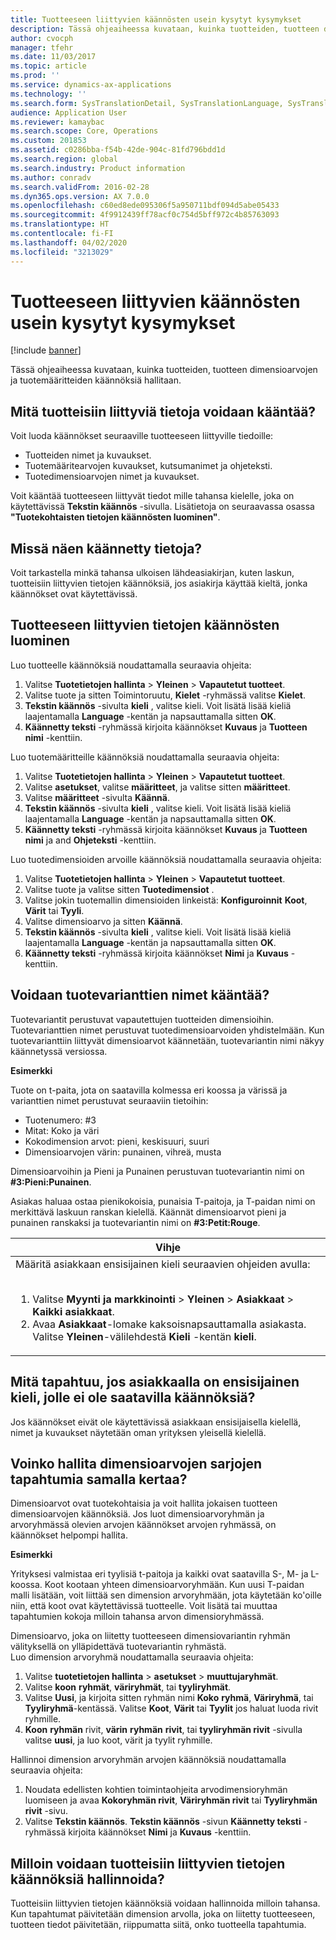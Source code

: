 ```yaml
---
title: Tuotteeseen liittyvien käännösten usein kysytyt kysymykset
description: Tässä ohjeaiheessa kuvataan, kuinka tuotteiden, tuotteen dimensioarvojen ja tuotemääritteiden käännöksiä hallitaan.
author: cvocph
manager: tfehr
ms.date: 11/03/2017
ms.topic: article
ms.prod: ''
ms.service: dynamics-ax-applications
ms.technology: ''
ms.search.form: SysTranslationDetail, SysTranslationLanguage, SysTranslationList, EcoResProductListPage, EcoResProductVariants, EcoResProductDetailsExtended, EcoResProductCreate, EcoResProductDetails
audience: Application User
ms.reviewer: kamaybac
ms.search.scope: Core, Operations
ms.custom: 201853
ms.assetid: c0286bba-f54b-42de-904c-81fd796bdd1d
ms.search.region: global
ms.search.industry: Product information
ms.author: conradv
ms.search.validFrom: 2016-02-28
ms.dyn365.ops.version: AX 7.0.0
ms.openlocfilehash: c60ed8ede095306f5a950711bdf094d5abe05433
ms.sourcegitcommit: 4f9912439ff78acf0c754d5bff972c4b85763093
ms.translationtype: HT
ms.contentlocale: fi-FI
ms.lasthandoff: 04/02/2020
ms.locfileid: "3213029"
---
```

# <a name="product-related-translations-faq"></a>Tuotteeseen liittyvien käännösten usein kysytyt kysymykset

[!include [banner](../includes/banner.md)]

Tässä ohjeaiheessa kuvataan, kuinka tuotteiden, tuotteen dimensioarvojen ja tuotemääritteiden käännöksiä hallitaan. 

<a name="what-product-related-data-can-be-translated"></a>Mitä tuotteisiin liittyviä tietoja voidaan kääntää?
--------------------------------------------

Voit luoda käännökset seuraaville tuotteeseen liittyville tiedoille:
-   Tuotteiden nimet ja kuvaukset.
-   Tuotemääritearvojen kuvaukset, kutsumanimet ja ohjeteksti.
-   Tuotedimensioarvojen nimet ja kuvaukset.

Voit kääntää tuotteeseen liittyvät tiedot mille tahansa kielelle, joka on käytettävissä **Tekstin käännös** -sivulla. Lisätietoja on seuraavassa osassa **"Tuotekohtaisten tietojen käännösten luominen"**.

## <a name="where-can-i-view-the-translated-information"></a>Missä näen käännetty tietoja?
Voit tarkastella minkä tahansa ulkoisen lähdeasiakirjan, kuten laskun, tuotteisiin liittyvien tietojen käännöksiä, jos asiakirja käyttää kieltä, jonka käännökset ovat käytettävissä.

## <a name="how-do-i-create-translations-for-product-related-information"></a>Tuotteeseen liittyvien tietojen käännösten luominen
Luo tuotteelle käännöksiä noudattamalla seuraavia ohjeita:
1.  Valitse **Tuotetietojen hallinta** &gt; **Yleinen** &gt; **Vapautetut tuotteet**.
2.  Valitse tuote ja sitten Toimintoruutu, **Kielet** -ryhmässä valitse **Kielet**.
3.  **Tekstin käännös** -sivulta **kieli** , valitse kieli. Voit lisätä lisää kieliä laajentamalla **Language** -kentän ja napsauttamalla sitten **OK**.
4.  **Käännetty teksti** -ryhmässä kirjoita käännökset **Kuvaus** ja **Tuotteen nimi** -kenttiin.

Luo tuotemääritteille käännöksiä noudattamalla seuraavia ohjeita:
1.  Valitse **Tuotetietojen hallinta** &gt; **Yleinen** &gt; **Vapautetut tuotteet**.
2.  Valitse **asetukset**, valitse **määritteet**, ja valitse sitten **määritteet**.
3.  Valitse **määritteet** -sivulta **Käännä**.
4.  **Tekstin käännös** -sivulta **kieli** , valitse kieli. Voit lisätä lisää kieliä laajentamalla **Language** -kentän ja napsauttamalla sitten **OK**.
5.  **Käännetty teksti** -ryhmässä kirjoita käännökset **Kuvaus** ja **Tuotteen nimi** ja and **Ohjeteksti** -kenttiin.

Luo tuotedimensioiden arvoille käännöksiä noudattamalla seuraavia ohjeita:
1.  Valitse **Tuotetietojen hallinta** &gt; **Yleinen** &gt; **Vapautetut tuotteet**.
2.  Valitse tuote ja valitse sitten **Tuotedimensiot** .
3.  Valitse jokin tuotemallin dimensioiden linkeistä: **Konfiguroinnit** **Koot**, **Värit** tai **Tyyli**.
4.  Valitse dimensioarvo ja sitten **Käännä**.
5.  **Tekstin käännös** -sivulta **kieli** , valitse kieli. Voit lisätä lisää kieliä laajentamalla **Language** -kentän ja napsauttamalla sitten **OK**.
6.  **Käännetty teksti** -ryhmässä kirjoita käännökset **Nimi** ja **Kuvaus** -kenttiin.

## <a name="can-the-names-of-product-variants-be-translated"></a>Voidaan tuotevarianttien nimet kääntää?
Tuotevariantit perustuvat vapautettujen tuotteiden dimensioihin. Tuotevarianttien nimet perustuvat tuotedimensioarvoiden yhdistelmään. Kun tuotevarianttiin liittyvät dimensioarvot käännetään, tuotevariantin nimi näkyy käännetyssä versiossa.  

**Esimerkki**  

Tuote on t-paita, jota on saatavilla kolmessa eri koossa ja värissä ja varianttien nimet perustuvat seuraaviin tietoihin:
-   Tuotenumero: \#3
-   Mitat: Koko ja väri
-   Kokodimension arvot: pieni, keskisuuri, suuri
-   Dimensioarvojen värin: punainen, vihreä, musta

Dimensioarvoihin ja Pieni ja Punainen perustuvan tuotevariantin nimi on **\#3:Pieni:Punainen**.  

Asiakas haluaa ostaa pienikokoisia, punaisia T-paitoja, ja T-paidan nimi on merkittävä laskuun ranskan kielellä. Käännät dimensioarvot pieni ja punainen ranskaksi ja tuotevariantin nimi on **\#3:Petit:Rouge**.
<table>
<colgroup>
<col width="100%" />
</colgroup>
<thead>
<tr class="header">
<th><strong>Vihje</strong></th>
</tr>
</thead>
<tbody>
<tr class="odd">
<td>Määritä asiakkaan ensisijainen kieli seuraavien ohjeiden avulla:
<ol><br/><li>Valitse <strong>Myynti ja markkinointi</strong> &gt; <strong>Yleinen</strong> &gt; <strong>Asiakkaat</strong> &gt; <strong>Kaikki</strong> <strong>asiakkaat</strong>.</li>
<li>Avaa <strong>Asiakkaat</strong>-lomake kaksoisnapsauttamalla asiakasta. Valitse <strong>Yleinen</strong>-välilehdestä <strong>Kieli</strong> -kentän <strong>kieli</strong>.</li>
</ol></td>
</tr>
</tbody>
</table>

## <a name="what-happens-if-a-customer-has-a-preferred-language-for-which-no-translations-are-available"></a>Mitä tapahtuu, jos asiakkaalla on ensisijainen kieli, jolle ei ole saatavilla käännöksiä?
Jos käännökset eivät ole käytettävissä asiakkaan ensisijaisella kielellä, nimet ja kuvaukset näytetään oman yrityksen yleisellä kielellä.

## <a name="can-i-manage-translations-for-a-series-of-dimension-values-at-the-same-time"></a>Voinko hallita dimensioarvojen sarjojen tapahtumia samalla kertaa?
Dimensioarvot ovat tuotekohtaisia ja voit hallita jokaisen tuotteen dimensioarvojen käännöksiä. Jos luot dimensioarvoryhmän ja arvoryhmässä olevien arvojen käännökset arvojen ryhmässä, on käännökset helpompi hallita.   

**Esimerkki**  

Yrityksesi valmistaa eri tyylisiä t-paitoja ja kaikki ovat saatavilla S-, M- ja L-koossa. Koot kootaan yhteen dimensioarvoryhmään. Kun uusi T-paidan malli lisätään, voit liittää sen dimension arvoryhmään, jota käytetään ko'oille niin, että koot ovat käytettävissä tuotteelle. Voit lisätä tai muuttaa tapahtumien kokoja milloin tahansa arvon dimensioryhmässä.  

Dimensioarvo, joka on liitetty tuotteeseen dimensiovariantin ryhmän välityksellä on ylläpidettävä tuotevariantin ryhmästä.   
Luo dimension arvoryhmä noudattamalla seuraavia ohjeita:
1.  Valitse **tuotetietojen hallinta** &gt; **asetukset** &gt; **muuttujaryhmät**.
2.  Valitse **koon** **ryhmät**, **väriryhmät**, tai **tyyliryhmät**.
3.  Valitse **Uusi**, ja kirjoita sitten ryhmän nimi **Koko** **ryhmä**, **Väriryhmä**, tai **Tyyliryhmä**-kentässä. Valitse **Koot**, **Värit** tai **Tyylit** jos haluat luoda rivit ryhmille.
4.  **Koon** **ryhmän** rivit, **värin** **ryhmän** **rivit**, tai **tyyliryhmän rivit** -sivulla valitse **uusi**, ja luo koot, värit ja tyylit ryhmille.

Hallinnoi dimension arvoryhmän arvojen käännöksiä noudattamalla seuraavia ohjeita:
1.  Noudata edellisten kohtien toimintaohjeita arvodimensioryhmän luomiseen ja avaa **Kokoryhmän rivit**, **Väriryhmän rivit** tai **Tyyliryhmän rivit** -sivu.
2.  Valitse **Tekstin käännös**. **Tekstin käännös** -sivun **Käännetty teksti** -ryhmässä kirjoita käännökset **Nimi** ja **Kuvaus** -kenttiin.

## <a name="when-can-translations-of-product-related-information-be-managed"></a>Milloin voidaan tuotteisiin liittyvien tietojen käännöksiä hallinnoida?
Tuotteisiin liittyvien tietojen käännöksiä voidaan hallinnoida milloin tahansa. Kun tapahtumat päivitetään dimension arvolla, joka on liitetty tuotteeseen, tuotteen tiedot päivitetään, riippumatta siitä, onko tuotteella tapahtumia.






